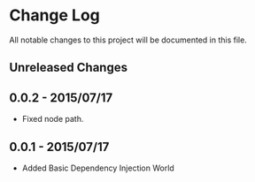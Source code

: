 # Change Log

All notable changes to this project will be documented in this file.

## Unreleased Changes

## 0.0.2 - 2015/07/17
- Fixed node path.

## 0.0.1 - 2015/07/17
- Added Basic Dependency Injection World

